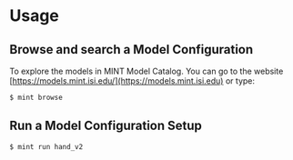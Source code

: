 # Usage

## Browse and search a Model Configuration

To explore the models in MINT Model Catalog. You can go to the website [https://models.mint.isi.edu/](https://models.mint.isi.edu) or type:

```bash
$ mint browse
```


## Run a Model Configuration Setup

```
$ mint run hand_v2
```